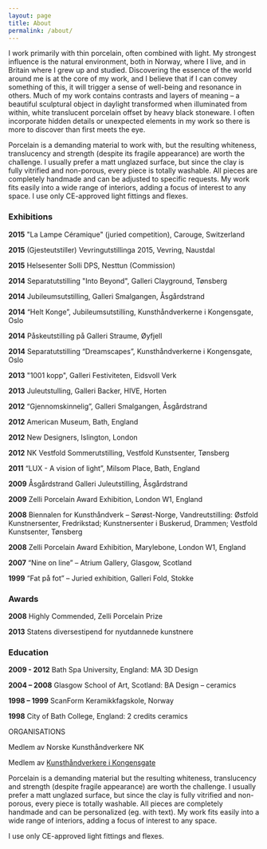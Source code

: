 ```yaml
---
layout: page
title: About
permalink: /about/
---
```


I work primarily with thin porcelain, often combined with light. My strongest influence is the natural environment, both in Norway, where I live, and in Britain where I grew up and studied. Discovering the essence of the world around me is at the core of my work, and I believe that if I can convey something of this, it will trigger a sense of well-being and resonance in others. Much of my work contains contrasts and layers of meaning – a beautiful sculptural object in daylight transformed when illuminated from within, white translucent porcelain offset by heavy black stoneware. I often incorporate hidden details or unexpected elements in my work so there is more to discover than first meets the eye. 

Porcelain is a demanding material to work with, but the resulting whiteness, translucency and strength (despite its fragile appearance) are worth the challenge. I usually prefer a matt unglazed surface, but since the clay is fully vitrified and non-porous, every piece is totally washable. All pieces are completely handmade and can be adjusted to specific requests. My work fits easily into a wide range of interiors, adding a focus of interest to any space.
I use only CE-approved light fittings and flexes.

### Exhibitions

**2015** "La Lampe Céramique" (juried competition), Carouge, Switzerland

**2015** (Gjesteutstiller) Vevringutstillinga 2015, Vevring, Naustdal

**2015** Helsesenter Solli DPS, Nesttun (Commission)

**2014** Separatutstilling "Into Beyond", Galleri Clayground, Tønsberg

**2014** Jubileumsutstilling, Galleri Smalgangen, Åsgårdstrand

**2014** “Helt Konge”, Jubileumsutstilling, Kunsthåndverkerne i Kongensgate, Oslo

**2014** Påskeutstilling på Galleri Straume, Øyfjell

**2014** Separatutstilling “Dreamscapes”, Kunsthåndverkerne i Kongensgate, Oslo

**2013** "1001 kopp", Galleri Festiviteten, Eidsvoll Verk

**2013** Juleutstulling, Galleri Backer, HIVE, Horten

**2012** “Gjennomskinnelig”, Galleri Smalgangen, Åsgårdstrand

**2012** American Museum, Bath, England

**2012** New Designers, Islington, London

**2012** NK Vestfold Sommerutstilling, Vestfold Kunstsenter, Tønsberg

**2011** “LUX - A vision of light”, Milsom Place, Bath, England

**2009** Åsgårdstrand Galleri Juleutstilling, Åsgårdstrand

**2009** Zelli Porcelain Award Exhibition, London W1, England

**2008** Biennalen for Kunsthåndverk – Sørøst-Norge, Vandreutstilling: Østfold Kunstnersenter, Fredrikstad; Kunstnersenter i Buskerud, Drammen; Vestfold Kunstsenter, Tønsberg

**2008** Zelli Porcelain Award Exhibition, Marylebone, London W1, England

**2007** “Nine on line” – Atrium Gallery, Glasgow, Scotland

**1999** “Fat på fot” – Juried exhibition, Galleri Fold, Stokke

### Awards

**2008** Highly Commended, Zelli Porcelain Prize

**2013** Statens diversestipend for nyutdannede kunstnere

### Education

**2009 - 2012** Bath Spa University, England: MA 3D Design

**2004 – 2008** Glasgow School of Art, Scotland: BA Design – ceramics

**1998 – 1999** ScanForm Keramikkfagskole, Norway

**1998** City of Bath College, England: 2 credits ceramics



ORGANISATIONS

Medlem av Norske Kunsthåndverkere NK

Medlem av [Kunsthåndverkere i Kongensgate](http://www.kunsthandverkerne.no)


Porcelain is a demanding material but the resulting whiteness, translucency and strength (despite fragile appearance) are worth the challenge. I usually prefer a matt unglazed surface, but since the clay is fully vitrified and non-porous, every piece is totally washable. All pieces are completely handmade and can be personalized (eg. with text). My work fits easily into a wide range of interiors, adding a focus of interest to any space.

I use only CE-approved light fittings and flexes.
